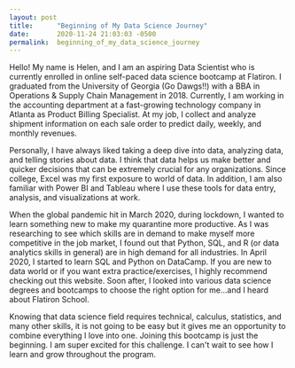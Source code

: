 ```yaml
---
layout: post
title:      "Beginning of My Data Science Journey"
date:       2020-11-24 21:03:03 -0500
permalink:  beginning_of_my_data_science_journey
---
```



Hello! My name is Helen, and I am an aspiring Data Scientist who is currently enrolled in online self-paced data science bootcamp at Flatiron. I graduated from the University of Georgia (Go Dawgs!!) with a BBA in Operations & Supply Chain Management in 2018. Currently, I am working in the accounting department at a fast-growing technology company in Atlanta as Product Billing Specialist. At my  job, I collect and analyze shipment information on each sale order to predict daily, weekly, and monthly revenues.

Personally, I have always liked taking a deep dive into data, analyzing data, and telling stories about data. I think that data helps us make better and quicker decisions that can be extremely crucial for any organizations. Since college, Excel was my first exposure to world of data. In addition, I am also familiar with Power BI and Tableau where I use these tools for data entry, analysis, and visualizations at work. 

When the global pandemic hit in March 2020, during lockdown, I wanted to learn something new to make my quarantine more productive. As I was researching to see which skills are in demand to make myself more competitive in the job market, I found out that Python, SQL, and R (or data analytics skills in general) are in high demand for all industries. In April 2020, I started to learn SQL and Python on DataCamp. If you are new to data world or if you want extra practice/exercises, I highly recommend checking out this website. Soon after, I looked into various data science degrees and bootcamps to choose the right option for me...and I heard about Flatiron School.

Knowing that data science field requires technical, calculus, statistics, and many other skills, it is not going to be easy  but it gives me an opportunity to combine everything I love into one. Joining this bootcamp is just the beginning. I am super excited for this challenge. I can't wait to see how I learn and grow throughout the program.
